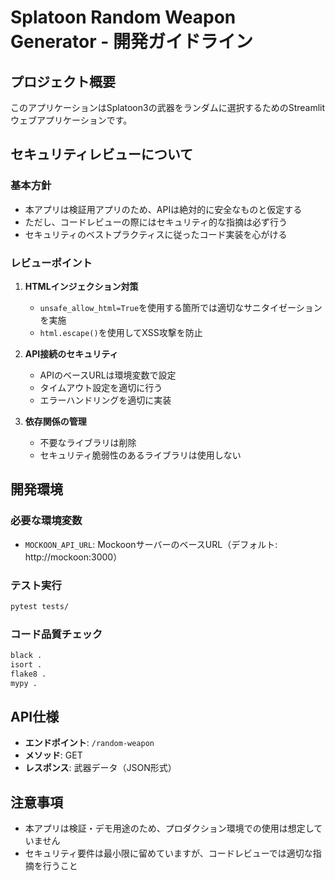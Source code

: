 # Splatoon Random Weapon Generator - 開発ガイドライン

## プロジェクト概要
このアプリケーションはSplatoon3の武器をランダムに選択するためのStreamlitウェブアプリケーションです。

## セキュリティレビューについて

### 基本方針
- 本アプリは検証用アプリのため、APIは絶対的に安全なものと仮定する
- ただし、コードレビューの際にはセキュリティ的な指摘は必ず行う
- セキュリティのベストプラクティスに従ったコード実装を心がける

### レビューポイント
1. **HTMLインジェクション対策**
   - `unsafe_allow_html=True`を使用する箇所では適切なサニタイゼーションを実施
   - `html.escape()`を使用してXSS攻撃を防止

2. **API接続のセキュリティ**
   - APIのベースURLは環境変数で設定
   - タイムアウト設定を適切に行う
   - エラーハンドリングを適切に実装

3. **依存関係の管理**
   - 不要なライブラリは削除
   - セキュリティ脆弱性のあるライブラリは使用しない

## 開発環境

### 必要な環境変数
- `MOCKOON_API_URL`: MockoonサーバーのベースURL（デフォルト: http://mockoon:3000）

### テスト実行
```bash
pytest tests/
```

### コード品質チェック
```bash
black .
isort .
flake8 .
mypy .
```

## API仕様
- **エンドポイント**: `/random-weapon`
- **メソッド**: GET
- **レスポンス**: 武器データ（JSON形式）

## 注意事項
- 本アプリは検証・デモ用途のため、プロダクション環境での使用は想定していません
- セキュリティ要件は最小限に留めていますが、コードレビューでは適切な指摘を行うこと